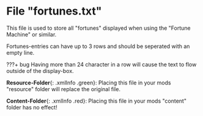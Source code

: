 # File "fortunes.txt"

This file is used to store all "fortunes" displayed when using the "Fortune Machine" or similar.

Fortunes-entries can have up to 3 rows and should be seperated with an empty line.

???+ bug
    Having more than 24 character in a row will cause the text to flow outside of the display-box.

**Resource-Folder**{: .xmlInfo .green}: Placing this file in your mods "resource" folder will replace the original file.

**Content-Folder**{: .xmlInfo .red}: Placing this file in your mods "content" folder has no effect!